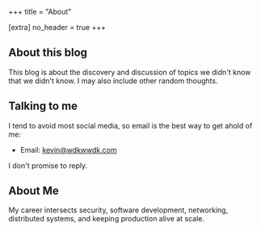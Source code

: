 +++
title = "About"


[extra]
no_header = true
+++

## About this blog
This blog is about the discovery and discussion of topics we didn't know that we didn't know. I may also include other random thoughts.

## Talking to me
I tend to avoid most social media, so email is the best way to get ahold of me:
- Email: [kevin@wdkwwdk.com](mailto:kevin@wdkwwdk.com)

I don't promise to reply.

## About Me
My career intersects security, software development, networking, distributed systems, and keeping production alive at scale. 